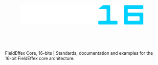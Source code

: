 <div align="center">
    <br />
    <br />
    <br />
    <br />
    <img width="400" src="/Repository/Asset/FxC16_DarkLogoText.svg" alt="FXC16" />
    <br />
    <br />
    <br />
    <br />
    <br />
</div>

FieldEffex Core, 16-bits | Standards, documentation and examples for the 16-bit FieldEffex core architecture.

